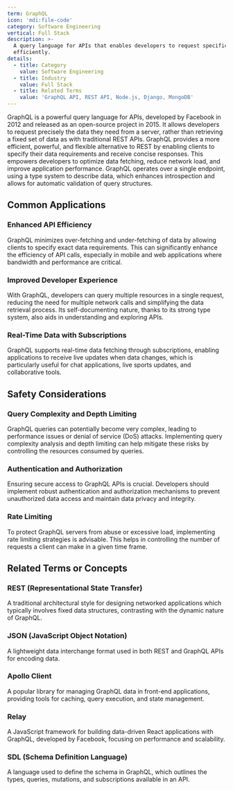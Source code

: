 ```yaml
---
term: GraphQL
icon: 'mdi:file-code'
category: Software Engineering
vertical: Full Stack
description: >-
  A query language for APIs that enables developers to request specific data
  efficiently.
details:
  - title: Category
    value: Software Engineering
  - title: Industry
    value: Full Stack
  - title: Related Terms
    value: 'GraphQL API, REST API, Node.js, Django, MongoDB'
---
```

GraphQL is a powerful query language for APIs, developed by Facebook in 2012 and released as an open-source project in 2015. It allows developers to request precisely the data they need from a server, rather than retrieving a fixed set of data as with traditional REST APIs. GraphQL provides a more efficient, powerful, and flexible alternative to REST by enabling clients to specify their data requirements and receive concise responses. This empowers developers to optimize data fetching, reduce network load, and improve application performance. GraphQL operates over a single endpoint, using a type system to describe data, which enhances introspection and allows for automatic validation of query structures.

## Common Applications

### Enhanced API Efficiency
GraphQL minimizes over-fetching and under-fetching of data by allowing clients to specify exact data requirements. This can significantly enhance the efficiency of API calls, especially in mobile and web applications where bandwidth and performance are critical.

### Improved Developer Experience
With GraphQL, developers can query multiple resources in a single request, reducing the need for multiple network calls and simplifying the data retrieval process. Its self-documenting nature, thanks to its strong type system, also aids in understanding and exploring APIs.

### Real-Time Data with Subscriptions
GraphQL supports real-time data fetching through subscriptions, enabling applications to receive live updates when data changes, which is particularly useful for chat applications, live sports updates, and collaborative tools.

## Safety Considerations

### Query Complexity and Depth Limiting
GraphQL queries can potentially become very complex, leading to performance issues or denial of service (DoS) attacks. Implementing query complexity analysis and depth limiting can help mitigate these risks by controlling the resources consumed by queries.

### Authentication and Authorization
Ensuring secure access to GraphQL APIs is crucial. Developers should implement robust authentication and authorization mechanisms to prevent unauthorized data access and maintain data privacy and integrity.

### Rate Limiting
To protect GraphQL servers from abuse or excessive load, implementing rate limiting strategies is advisable. This helps in controlling the number of requests a client can make in a given time frame.

## Related Terms or Concepts

### REST (Representational State Transfer)
A traditional architectural style for designing networked applications which typically involves fixed data structures, contrasting with the dynamic nature of GraphQL.

### JSON (JavaScript Object Notation)
A lightweight data interchange format used in both REST and GraphQL APIs for encoding data.

### Apollo Client
A popular library for managing GraphQL data in front-end applications, providing tools for caching, query execution, and state management.

### Relay
A JavaScript framework for building data-driven React applications with GraphQL, developed by Facebook, focusing on performance and scalability.

### SDL (Schema Definition Language)
A language used to define the schema in GraphQL, which outlines the types, queries, mutations, and subscriptions available in an API.
